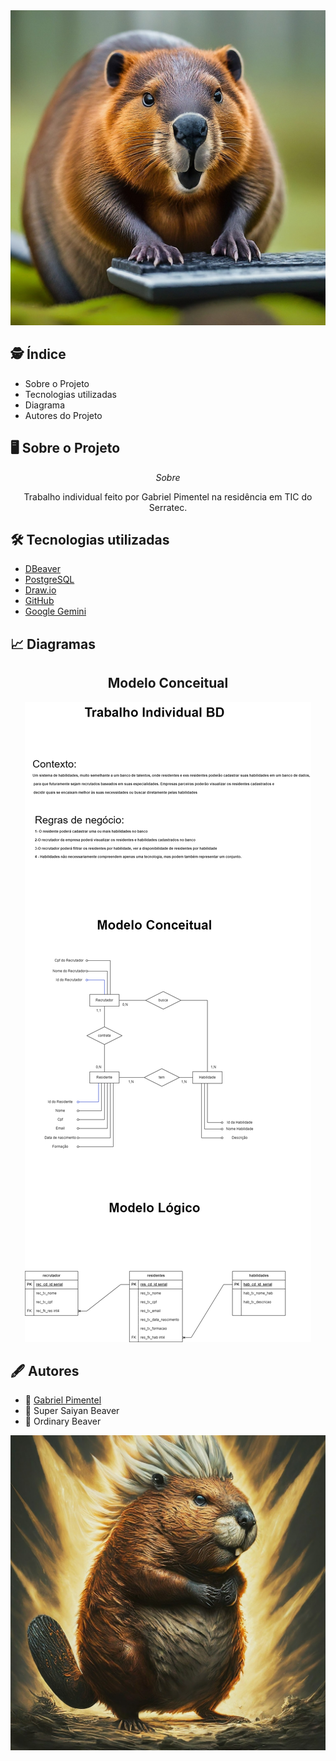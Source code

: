 <div align="center">
<img style="width:512px"  src="./Header/ordinaryBeaver.jpeg">
</div>

## :detective: Índice

<ul>
    <li>Sobre o Projeto</li>
    <li>Tecnologias utilizadas</li>
    <li>Diagrama</li>
    <li>Autores do Projeto</li>
</ul>

## :desktop_computer: Sobre o Projeto

$$ Sobre $$
<p align="center">Trabalho individual feito por Gabriel Pimentel na residência em TIC do Serratec.</p>

## :hammer_and_wrench: Tecnologias utilizadas

- [DBeaver](https://dbeaver.io/download/)
- [PostgreSQL](https://www.postgresql.org)
- [Draw.io](https://app.diagrams.net/)
- [GitHub](https://github.com/)
- [Google Gemini](https://gemini.google.com/)

## :chart_with_upwards_trend: Diagramas

<div align="center">

  ## Modelo Conceitual
<img src="./TrabalhoIndividual.drawio.png">

</div>

## :fountain_pen: Autores

- 🥇  [Gabriel Pimentel](https://github.com/GabrielnPimentel)
- 🥈  Super Saiyan Beaver
- 🥉  Ordinary Beaver

<div align="center">
  <img style="width: 512px" src="./Footer/superBeaver.jpeg">
</div>

